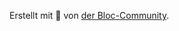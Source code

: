 Erstellt mit 💙 von [der Bloc-Community](https://github.com/mit-73/true_bloc/graphs/contributors).<br/>
